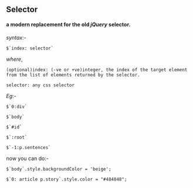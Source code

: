 ## Selector
#### a modern replacement for the old *jQuery* selector.

*syntax*:-

    $`index: selector`

*where*,

    (optional)index: (-ve or +ve)integer, the index of the target element from the list of elements returned by the selector.

    selector: any css selector

*Eg*:-

    $`0:div`

    $`body`

    $`#id`

    $`:root`

    $`-1:p.sentences`

now you can do:-

    $`body`.style.backgroundColor = 'beige';

    $`0: article p.story`.style.color = "#484848";

    
